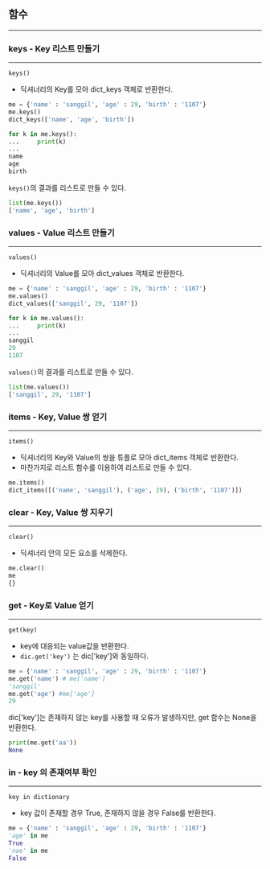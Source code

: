 

## 함수
---
### keys - Key 리스트 만들기
---
`keys()`
- 딕셔너리의 Key를 모아 dict_keys 객체로 반환한다.
```python
me = {'name' : 'sanggil', 'age' : 29, 'birth' : '1107'}
me.keys()
dict_keys(['name', 'age', 'birth'])

for k in me.keys():
...     print(k)
...
name
age
birth
```

`keys()`의 결과를 리스트로 만들 수 있다.
```python
list(me.keys())
['name', 'age', 'birth']
```

### values - Value 리스트 만들기
---
`values()`
- 딕셔너리의 Value를 모아 dict_values 객체로 반환한다.
```python
me = {'name' : 'sanggil', 'age' : 29, 'birth' : '1107'}
me.values()
dict_values(['sanggil', 29, '1107'])

for k in me.values():
...     print(k)
...
sanggil
29
1107
```

`values()`의 결과를 리스트로 만들 수 있다.
```python
list(me.values())
['sanggil', 29, '1107']
```

### items - Key, Value 쌍 얻기
---
`items()`
- 딕셔너리의 Key와 Value의 쌍을 튜플로 모아 dict_items 객체로 반환한다.
- 마찬가지로 리스트 함수를 이용하여 리스트로 만들 수 있다.
```python
me.items()
dict_items([('name', 'sanggil'), ('age', 29), ('birth', '1107')])
```

### clear - Key, Value 쌍 지우기
---
`clear()`
- 딕셔너리 안의 모든 요소를 삭제한다.
```python
me.clear()
me
{}
```

### get - Key로 Value 얻기
---
`get(key)`
- key에 대응되는 value값을 반환한다.
- `dic.get('key')` 는 dic['key']와 동일하다.
```python
me = {'name' : 'sanggil', 'age' : 29, 'birth' : '1107'}
me.get('name') # me['name']
'sanggil'
me.get('age') #me['age']
29
```

dic['key']는 존재하지 않는 key를 사용할 때 오류가 발생하지만, get 함수는 None을 반환한다.
```python
print(me.get('aa'))
None
```

### in - key 의 존재여부 확인
---
`key in dictionary`
- key 값이 존재할 경우 True, 존재하지 않을 경우 False를 반환한다.
```python
me = {'name' : 'sanggil', 'age' : 29, 'birth' : '1107'}
'age' in me
True
'nae' in me
False
```